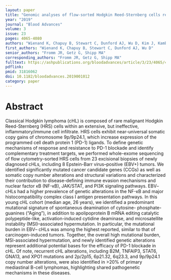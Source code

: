 ```yaml
---
layout: paper
title: "Genomic analyses of flow-sorted Hodgkin Reed-Sternberg cells reveal complementary mechanisms of immune evasion"
year: "2019"
journal: "Blood Advances"
volume: 3
issue: 23
pages: 4065-4080
authors: "Wienand K, Chapuy B, Stewart C, Dunford AJ, Wu D, Kim J, Kamburov A, Wood TR, Cader FZ, Ducar MD, Thorner AR, Nag A, Heubeck AT, Buonopane MJ, Redd RA, Bojarczuk K, Lawton LN, Armand P, Rodig SJ, Fromm JR, Getz G, Shipp MA"
first_authors: "Wienand K, Chapuy B, Stewart C, Dunford AJ, Wu D"
senior_authors: "Fromm JR, Getz G, Shipp MA"
corresponding_authors: "Fromm JR, Getz G, Shipp MA"
fulltext: https://ashpublications.org/bloodadvances/article/3/23/4065/429586/Genomic-analyses-of-flow-sorted-Hodgkin-Reed
pdflink:
pmid: 31816062
doi: 10.1182/bloodadvances.2019001012
category: paper
---
```


# Abstract

Classical Hodgkin lymphoma (cHL) is composed of rare malignant Hodgkin Reed-Sternberg (HRS) cells within an extensive, but ineffective, inflammatory/immune cell infiltrate. HRS cells exhibit near-universal somatic copy gains of chromosome 9p/9p24.1, which increase expression of the programmed cell death protein 1 (PD-1) ligands. To define genetic mechanisms of response and resistance to PD-1 blockade and identify complementary treatment targets, we performed whole-exome sequencing of flow cytometry–sorted HRS cells from 23 excisional biopsies of newly diagnosed cHLs, including 8 Epstein-Barr virus–positive (EBV+) tumors. We identified significantly mutated cancer candidate genes (CCGs) as well as somatic copy number alterations and structural variations and characterized their contribution to disease-defining immune evasion mechanisms and nuclear factor κB (NF-κB), JAK/STAT, and PI3K signaling pathways. EBV– cHLs had a higher prevalence of genetic alterations in the NF-κB and major histocompatibility complex class I antigen presentation pathways. In this young cHL cohort (median age, 26 years), we identified a predominant mutational signature of spontaneous deamination of cytosine- phosphate-guanines (“Aging”), in addition to apolipoprotein B mRNA editing catalytic polypeptide-like, activation-induced cytidine deaminase, and microsatellite instability (MSI)–associated hypermutation. In particular, the mutational burden in EBV– cHLs was among the highest reported, similar to that of carcinogen-induced tumors. Together, the overall high mutational burden, MSI-associated hypermutation, and newly identified genetic alterations represent additional potential bases for the efficacy of PD-1 blockade in cHL. Of note, recurrent cHL alterations, including B2M, TNFAIP3, STAT6, GNA13, and XPO1 mutations and 2p/2p15, 6p21.32, 6q23.3, and 9p/9p24.1 copy number alterations, were also identified in >20% of primary mediastinal B-cell lymphomas, highlighting shared pathogenetic mechanisms in these diseases.
